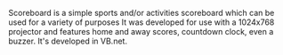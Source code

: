 Scoreboard is a simple sports and/or activities scoreboard which can be used for a variety of purposes It was developed for use with a 1024x768 projector and features home and away scores, countdown clock, even a buzzer. It's developed in VB.net.